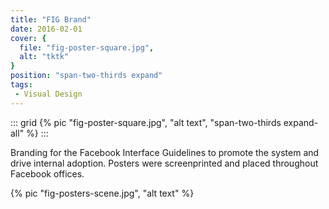 ```yaml
---
title: "FIG Brand"
date: 2016-02-01
cover: {
  file: "fig-poster-square.jpg",
  alt: "tktk"
}
position: "span-two-thirds expand"
tags:
 - Visual Design
---
```

::: grid
{% pic "fig-poster-square.jpg", "alt text", "span-two-thirds expand-all" %}
:::

Branding for the Facebook Interface Guidelines to promote the system and drive internal adoption. Posters were screenprinted and placed throughout Facebook offices.

{% pic "fig-posters-scene.jpg", "alt text" %}